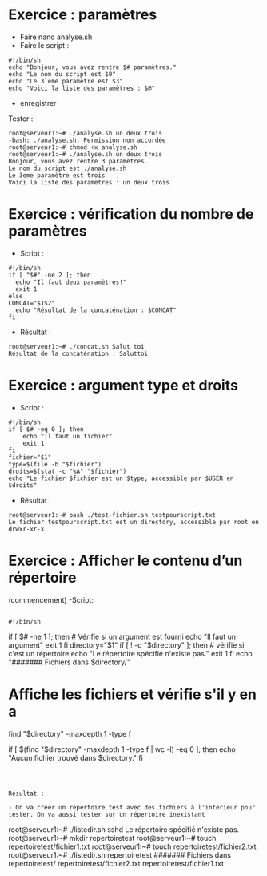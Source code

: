 # Exercice : paramètres


- Faire nano analyse.sh
- Faire le script :

```
#!/bin/sh
echo "Bonjour, vous avez rentre $# paramètres."
echo "Le nom du script est $0"
echo "Le 3`eme paramètre est $3"
echo "Voici la liste des paramètres : $@"
```
- enregistrer

Tester :

```
root@serveur1:~# ./analyse.sh un deux trois
-bash: ./analyse.sh: Permission non accordée
root@serveur1:~# chmod +x analyse.sh
root@serveur1:~# ./analyse.sh un deux trois
Bonjour, vous avez rentre 3 paramètres.
Le nom du script est ./analyse.sh
Le 3eme paramètre est trois
Voici la liste des paramètres : un deux trois
```

# Exercice : vérification du nombre de paramètres

- Script : 
```
#!/bin/sh
if [ "$#" -ne 2 ]; then
  echo "Il faut deux paramètres!"
  exit 1
else
CONCAT="$1$2"
  echo "Résultat de la concaténation : $CONCAT"
fi
```
- Résultat :

```
root@serveur1:~# ./concat.sh Salut toi
Résultat de la concaténation : Saluttoi
```

# Exercice : argument type et droits

- Script : 
```
#!/bin/sh
if [ $# -eq 0 ]; then
    echo "Il faut un fichier"
    exit 1
fi
fichier="$1"
type=$(file -b "$fichier")
droits=$(stat -c "%A" "$fichier")
echo "Le fichier $fichier est un $type, accessible par $USER en $droits"
```

- Résultat : 
```
root@serveur1:~# bash ./test-fichier.sh testpourscript.txt
Le fichier testpourscript.txt est un directory, accessible par root en drwxr-xr-x
```


# Exercice : Afficher le contenu d’un répertoire
(commencement)
-Script:
```

#!/bin/sh
```
if [ $# -ne 1 ]; then        # Vérifie si un argument est fourni
  echo "Il faut un argument"
  exit 1
fi
directory="$1"
if [ ! -d "$directory" ]; then # vérifie si c'est un répertoire
  echo "Le répertoire spécifié n'existe pas."
  exit 1
fi
echo "####### Fichiers dans $directory/"

 # Affiche les fichiers et vérifie s'il y en a
find "$directory" -maxdepth 1 -type f 

if [ $(find "$directory" -maxdepth 1 -type f | wc -l) -eq 0 ]; then
  echo "Aucun fichier trouvé dans $directory."
fi
```



Résultat : 

- On va créer un répertoire test avec des fichiers à l'intérieur pour tester. On va aussi tester sur un répertoire inexistant
```

root@serveur1:~# ./listedir.sh sshd
Le répertoire spécifié n'existe pas.
root@serveur1:~# mkdir repertoiretest
root@serveur1:~# touch repertoiretest/fichier1.txt
root@serveur1:~# touch repertoiretest/fichier2.txt
root@serveur1:~# ./listedir.sh repertoiretest
####### Fichiers dans repertoiretest/
repertoiretest/fichier2.txt
repertoiretest/fichier1.txt

```














